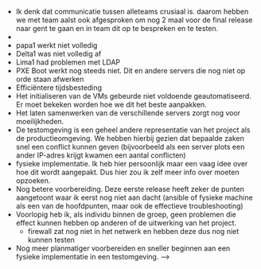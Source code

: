 - Ik denk dat communicatie tussen alleteams crusiaal is. daarom hebben we met team aalst ook afgesproken om nog 2 maal voor de final release naar gent te gaan en in team dit op te bespreken en te testen.
-
- papa1 werkt niet volledig
- Delta1 was niet volledig af
- Lima1 had problemen met LDAP
- PXE Boot werkt nog steeds niet. Dit en andere servers die nog niet op orde staan afwerken
- Efficiëntere tijdsbesteding
- Het initialiseren van de VMs gebeurde niet voldoende geautomatiseerd. Er moet bekeken worden hoe we dit het beste aanpakken.
- Het laten samenwerken van de verschillende servers zorgt nog voor moeilijkheden.
- De testomgeving is een geheel andere representatie van het project als de productieomgeving. We hebben hierbij gezien dat bepaalde zaken snel een conflict kunnen geven (bijvoorbeeld als een server plots een ander IP-adres krijgt kwamen een aantal conflicten)
- fysieke implementatie. Ik heb hier persoonlijk maar een vaag idee over hoe dit wordt aangepakt. Dus hier zou ik zelf meer info over moeten opzoeken.
- Nog betere voorbereiding. Deze eerste release heeft zeker de punten aangetoont waar ik eerst nog niet aan dacht (ansible of fysieke machine als een van de hoofdpunten, maar ook de effectieve troubleshooting)
- Voorlopig heb ik, als individu binnen de groep, geen problemen die effect kunnen hebben op anderen of de uitwerking van het project. 
    - firewall zat nog niet in het netwerk en hebben deze dus nog niet kunnen testen
- Nog meer planmatiger voorbereiden en sneller beginnen aan een fysieke implementatie in een testomgeving.
-->
